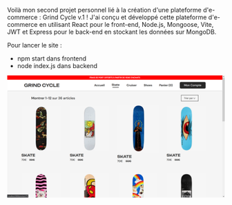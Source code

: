 Voilà mon second projet personnel lié à la création d'une plateforme d'e-commerce : Grind Cycle v.1 ! J'ai conçu et développé cette plateforme d'e-commerce en utilisant React pour le front-end, Node.js, Mongoose, Vite, JWT et Express pour le back-end en stockant les données sur MongoDB.

Pour lancer le site :
- npm start dans frontend
- node index.js dans backend

![Preview](preview.png)
